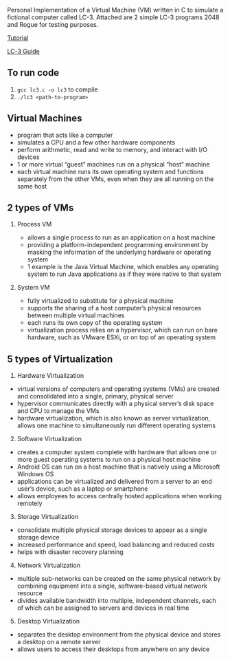 Personal Implementation of a Virtual Machine (VM) written in C to simulate a fictional computer called LC-3. Attached are 2 simple LC-3 programs 2048 and Rogue for testing purposes.

[Tutorial](https://justinmeiners.github.io/lc3-vm/#1:15)

[LC-3 Guide](https://justinmeiners.github.io/lc3-vm/supplies/lc3-isa.pdf)

## To run code

1. `gcc lc3.c -o lc3` to compile
2. `./lc3 <path-to-program>`

## Virtual Machines

- program that acts like a computer
- simulates a CPU and a few other hardware components
- perform arithmetic, read and write to memory, and interact with I/O devices
- 1 or more virtual “guest” machines run on a physical “host” machine
- each virtual machine runs its own operating system and functions separately from the other VMs, even when they are all running on the same host

## 2 types of VMs

1. Process VM
    - allows a single process to run as an application on a host machine
    - providing a platform-independent programming environment by masking the information of the underlying hardware or operating system
    - 1 example is the Java Virtual Machine, which enables any operating system to run Java applications as if they were native to that system

2. System VM
    - fully virtualized to substitute for a physical machine
    - supports the sharing of a host computer’s physical resources between multiple virtual machines
    - each runs its own copy of the operating system
    - virtualization process relies on a hypervisor, which can run on bare hardware, such as VMware ESXi, or on top of an operating system

## 5 types of Virtualization

1. Hardware Virtualization
- virtual versions of computers and operating systems (VMs) are created and consolidated into a single, primary, physical server
- hypervisor communicates directly with a physical server’s disk space and CPU to manage the VMs
- hardware virtualization, which is also known as server virtualization, allows one machine to simultaneously run different operating systems
2. Software Virtualization
- creates a computer system complete with hardware that allows one or more guest operating systems to run on a physical host machine
- Android OS can run on a host machine that is natively using a Microsoft Windows OS
- applications can be virtualized and delivered from a server to an end user’s device, such as a laptop or smartphone
- allows employees to access centrally hosted applications when working remotely
3. Storage Virtualization
- consolidate multiple physical storage devices to appear as a single storage device
- increased performance and speed, load balancing and reduced costs
- helps with disaster recovery planning
4. Network Virtualization
- multiple sub-networks can be created on the same physical network by combining equipment into a single, software-based virtual network resource
- divides available bandwidth into multiple, independent channels, each of which can be assigned to servers and devices in real time
5. Desktop Virtualization
- separates the desktop environment from the physical device and stores a desktop on a remote server
- allows users to access their desktops from anywhere on any device